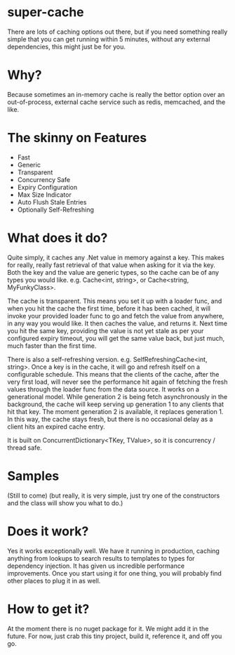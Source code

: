 super-cache
===========

There are lots of caching options out there, but if you need something really simple that you can get running within 5 minutes, without any external dependencies, this might just be for you.

Why?
====
Because sometimes an in-memory cache is really the bettor option over an out-of-process, external cache service such as redis, memcached, and the like.

The skinny on Features
========
* Fast
* Generic
* Transparent
* Concurrency Safe
* Expiry Configuration
* Max Size Indicator
* Auto Flush Stale Entries
* Optionally Self-Refreshing

What does it do?
================
Quite simply, it caches any .Net value in memory against a key. This makes for really, really fast retrieval of that value when asking for it via the key.
Both the key and the value are generic types, so the cache can be of any types you would like.
e.g. Cache<int, string>, or Cache<string, MyFunkyClass>.

The cache is transparent. This means you set it up with a loader func, and when you hit the cache the first time, before it has been cached, it will invoke your provided loader func to go and fetch the value from anywhere, in any way you would like. It then caches the value, and returns it. Next time you hit the same key, providing the value is not yet stale as per your configured expiry timeout, you will get the same value back, but just much, much faster than the first time.

There is also a self-refreshing version.
e.g. SelfRefreshingCache<int, string>.
Once a key is in the cache, it will go and refresh itself on a configurable schedule. This means that the clients of the cache, after the very first load, will never see the performance hit again of fetching the fresh values through the loader func from the data source.
It works on a generational model. While generation 2 is being fetch asynchronously in the background, the cache will keep serving up generation 1 to any clients that hit that key. The moment generation 2 is available, it replaces generation 1. In this way, the cache stays fresh, but there is no occasional delay as a client hits an expired cache entry.

It is built on ConcurrentDictionary<TKey, TValue>, so it is concurrency / thread safe.

Samples
=======
(Still to come)
(but really, it is very simple, just try one of the constructors and the class will show you what to do.)

Does it work?
=============
Yes it works exceptionally well. We have it running in production, caching anything from lookups to search results to templates to types for dependency injection. It has given us incredible performance improvements.
Once you start using it for one thing, you will probably find other places to plug it in as well.

How to get it?
==============
At the moment there is no nuget package for it. We might add it in the future.
For now, just crab this tiny project, build it, reference it, and off you go.
